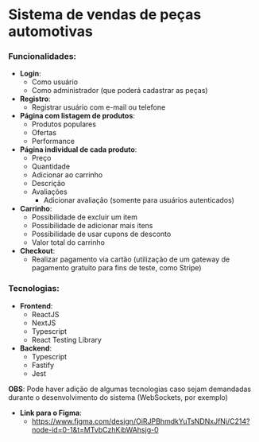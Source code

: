 # Sistema de vendas de peças automotivas

### Funcionalidades:
 - **Login**:
   - Como usuário
   - Como administrador (que poderá cadastrar as peças)
 - **Registro**:
   - Registrar usuário com e-mail ou telefone
 - **Página com listagem de produtos**:
   - Produtos populares
   - Ofertas
   - Performance
 - **Página individual de cada produto**:
   - Preço
   - Quantidade
   - Adicionar ao carrinho
   - Descrição
   - Avaliações
     - Adicionar avaliação (somente para usuários autenticados)
 - **Carrinho**:
   - Possibilidade de excluir um item
   - Possibilidade de adicionar mais itens
   - Possibilidade de usar cupons de desconto
   - Valor total do carrinho
 - **Checkout**:
   - Realizar pagamento via cartão (utilização de um gateway de pagamento gratuito para fins de teste, como Stripe)

### Tecnologias:
 - **Frontend**:
   - ReactJS
   - NextJS
   - Typescript
   - React Testing Library
 - **Backend**:
   - Typescript
   - Fastify
   - Jest

**OBS**: Pode haver adição de algumas tecnologias caso sejam demandadas durante o desenvolvimento do sistema (WebSockets, por exemplo)

 - **Link para o Figma**:
   - https://www.figma.com/design/OiRJPBhmdkYuTsNDNxJfNj/C214?node-id=0-1&t=MTvbCzhKibWAhsjg-0
